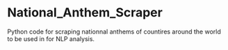 # National_Anthem_Scraper
Python code for scraping nationnal anthems of countires around the world to be used in for NLP analysis.
